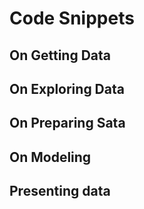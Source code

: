 # Code Snippets

## On Getting Data

## On Exploring Data

## On Preparing Sata

## On Modeling

## Presenting data